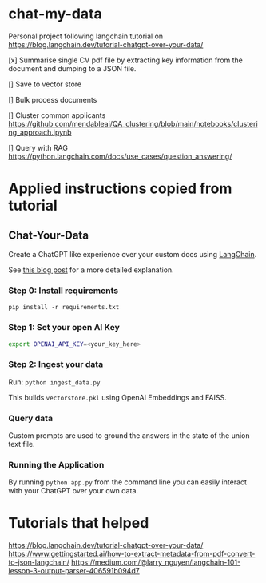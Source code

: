 # chat-my-data
Personal project following langchain tutorial on https://blog.langchain.dev/tutorial-chatgpt-over-your-data/

[x] Summarise single CV pdf file by extracting key information from the document and dumping to a JSON file.

[] Save to vector store

[] Bulk process documents

[] Cluster common applicants https://github.com/mendableai/QA_clustering/blob/main/notebooks/clustering_approach.ipynb

[] Query with RAG https://python.langchain.com/docs/use_cases/question_answering/

# Applied instructions copied from tutorial

## Chat-Your-Data

Create a ChatGPT like experience over your custom docs using [LangChain](https://github.com/langchain-ai/langchain).

See [this blog post](blogpost.md) for a more detailed explanation.

### Step 0: Install requirements

`pip install -r requirements.txt`

### Step 1: Set your open AI Key

```sh
export OPENAI_API_KEY=<your_key_here>
```


### Step 2: Ingest your data

Run: `python ingest_data.py`

This builds `vectorstore.pkl` using OpenAI Embeddings and FAISS.

### Query data

Custom prompts are used to ground the answers in the state of the union text file.

### Running the Application

By running `python app.py` from the command line you can easily interact with your ChatGPT over your own data.

# Tutorials that helped
https://blog.langchain.dev/tutorial-chatgpt-over-your-data/
https://www.gettingstarted.ai/how-to-extract-metadata-from-pdf-convert-to-json-langchain/
https://medium.com/@larry_nguyen/langchain-101-lesson-3-output-parser-406591b094d7